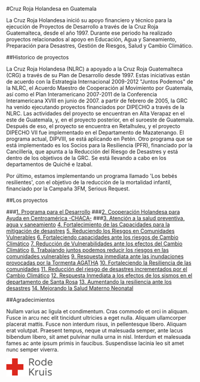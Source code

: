 #Cruz Roja Holandesa en Guatemala

La Cruz Roja Holandesa inició su apoyo financiero y técnico para la ejecución de Proyectos de Desarrollo a través de la Cruz Roja Guatemalteca, desde el año 1997. Durante ese periodo ha realizado proyectos relacionados al apoyo en Educación, Agua y Saneamiento, Preparación para Desastres, Gestión de Riesgos, Salud y Cambio Climático.

##Historico de proyectos

La Cruz Roja Holandesa (NLRC) a apoyado a la Cruz Roja Guatemalteca (CRG) a través de su Plan de Desarrollo desde 1997. Estas iniciativas están de acuerdo con la Estrategia Internacional 2009-2012 "Juntos Podemos" de la NLRC, el Acuerdo Maestro de Cooperación al Movimiento por Guatemala, así como el Plan Interamericano 2007-2011 de la Conferencia Interamericana XVIII en junio de 2007. a partir de febrero de 2005, la GRC ha venido ejecutando proyectos financiados por DIPECHO a través de la NLRC. Las actividades del proyecto se encuentran en Alta Verapaz en el este de Guatemala, y, en el proyecto posterior, en el suroeste de Guatemala. Después de eso, el proyecto se encuentra en Retalhuleu, y el proyecto DIPECHO VII fue implementado en el Departamento de Mazatenango. El programa actual, DIPVIII, se está aplicando en Petén. Otro programa que se está implementado es los Socios para la Resiliencia (PFR), financiado por la Cancillería, que apunta a la Reducción del Riesgo de Desastres y está dentro de los objetivos de la GRC. Se está llevando a cabo en los departamentos de Quiché e Izabal.

Por último, estamos implementando un programa llamado 'Los bebés resilientes', con el objetivo de la reducción de la mortalidad infantil, financiado por la Campaña 3FM, Serious Request.

##Los proyectos

###[1. Programa para el Desarrollo][p01]
###[2. Cooperación Holandesa para Ayuda en Centroamérica -CHACA-][p02]
###[3. Atención a la salud preventiva, agua y saneamiento][p03]
[4. Fortalecimiento de las Capacidades para la mitigación de desastres][p04]
[5. Reduciendo los Riesgos en Comunidades Vulnerables][p05]
[6. Fortaleciendo capacidades ante los riesgos de Cambio Climático][p06]
[7. Reducción de Vulnerabilidades ante los efectos del Cambio Climático][p07]
[8. Trabajando juntos podemos reducir los riesgos en las comunidades vulnerables][p08]
[9. Respuesta inmediata ante las inundaciones provocadas por la Tormenta AGATHA][p09]
[10. Fortaleciendo la Resiliencia de las comunidades][p10]
[11. Reducción del riesgo de desastres incrementados por el Cambio Climático][p11]
[12. Respuesta Inmediata a los efectos de los sismos en el departamento de Santa Rosa][p12]
[13. Aumentando la resiliencia ante los desastres][p13]
[14. Mejorando la Salud Materno Neonatal][p14]

##Agradecimientos

Nullam varius ac ligula et condimentum. Cras commodo et orci in aliquam. Fusce in arcu nec elit tincidunt ultricies a eget nulla. Aliquam ullamcorper placerat mattis. Fusce non interdum risus, in pellentesque libero. Aliquam erat volutpat. Praesent tempus, neque ut malesuada semper, ante lacus bibendum libero, sit amet pulvinar nulla urna in nisl. Interdum et malesuada fames ac ante ipsum primis in faucibus. Suspendisse lacinia leo sit amet nunc semper viverra.

![](images/rodekruis-125x50.png)

[p01]: proyectos/p01.md	"Programa para el Desarrollo"
[p02]: proyectos/p02.md	"Cooperación Holandesa para Ayuda en Centroamérica -CHACA-"
[p03]: proyectos/p03.md	"Atención a la salud preventiva, agua y saneamiento en 12 comunidades de Alta Verapaz, Guatemala"
[p04]: proyectos/p04.md	"Fortalecimiento de las Capacidades para la mitigación de desastres en el Municipio de Cobán y 30 comunidades de la cuenca del Río Chixoy"
[p05]: proyectos/p05.md	"Reduciendo los Riesgos en Comunidades Vulnerables del  Municipio de Santo Domingo, Departamento de Suchitepéquez, Guatemala"
[p06]: proyectos/p06.md	"Fortaleciendo capacidades ante los riesgos de Cambio Climático en el Oriente de Guatemala"
[p07]: proyectos/p07.md	"Reducción de Vulnerabilidades ante los efectos del Cambio Climático en Guatemala, Fase II"
[p08]: proyectos/p08.md	"Trabajando juntos podemos reducir los riesgos en las comunidades vulnerables de Champerico y Retalhuleu, Guatemala"
[p09]: proyectos/p09.md	"Respuesta inmediata ante las inundaciones provocadas por la Tormenta AGATHA, en la región suroccidente de Guatemala"
[p10]: proyectos/p10.md	"Fortaleciendo la Resiliencia de las comunidades ante los efectos de los desastres en parcelamiento La Máquina, Suchitepéquez y Retalhuleu"
[p11]: proyectos/p11.md	"Reducción del riesgo de desastres incrementados por el Cambio Climático"
[p12]: proyectos/p12.md	"Respuesta Inmediata a los efectos de los sismos en el departamento de Santa Rosa, Guatemala"
[p13]: proyectos/p13.md	"Aumentando la resiliencia ante los desastres en el departamento del Peten, Guatemala"
[p14]: proyectos/p14.md	"Mejorando la Salud Materno Neonatal de Comunidades Vulnerables de San Marcos, Guatemala"